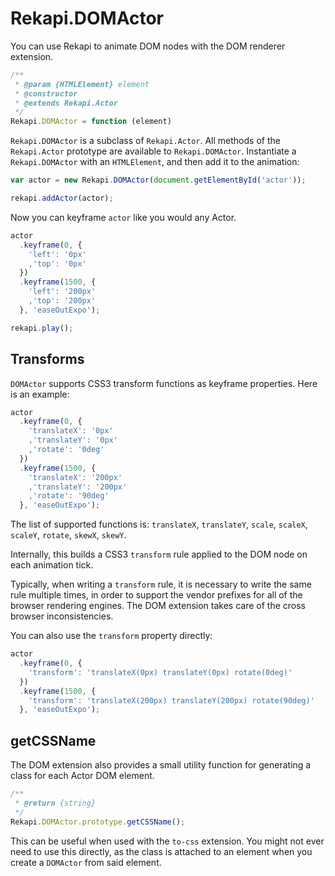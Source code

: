 # Rekapi.DOMActor

You can use Rekapi to animate DOM nodes with the DOM renderer extension.

````javascript
/**
 * @param {HTMLElement} element
 * @constructor
 * @extends Rekapi.Actor
 */
Rekapi.DOMActor = function (element)
````

`Rekapi.DOMActor` is a subclass of `Rekapi.Actor`.  All methods of the
`Rekapi.Actor` prototype are available to `Rekapi.DOMActor`.  Instantiate a
`Rekapi.DOMActor` with an `HTMLElement`, and then add it to the animation:

````javascript
var actor = new Rekapi.DOMActor(document.getElementById('actor'));

rekapi.addActor(actor);
````

Now you can keyframe `actor` like you would any Actor.

````javascript
actor
  .keyframe(0, {
    'left': '0px'
    ,'top': '0px'
  })
  .keyframe(1500, {
    'left': '200px'
    ,'top': '200px'
  }, 'easeOutExpo');

rekapi.play();
````

## Transforms

`DOMActor` supports CSS3 transform functions as keyframe properties. Here is an
example:

````javascript
actor
  .keyframe(0, {
    'translateX': '0px'
    ,'translateY': '0px'
    ,'rotate': '0deg'
  })
  .keyframe(1500, {
    'translateX': '200px'
    ,'translateY': '200px'
    ,'rotate': '90deg'
  }, 'easeOutExpo');
````

The list of supported functions is: `translateX`, `translateY`, `scale`,
`scaleX`, `scaleY`, `rotate`, `skewX`, `skewY`.

Internally, this builds a CSS3 `transform` rule applied to the DOM node on each
animation tick.

Typically, when writing a `transform` rule, it is necessary to write the same
rule multiple times, in order to support the vendor prefixes for all of the
browser rendering engines. The DOM extension takes care of the cross browser
inconsistencies.

You can also use the `transform` property directly:

````javascript
actor
  .keyframe(0, {
    'transform': 'translateX(0px) translateY(0px) rotate(0deg)'
  })
  .keyframe(1500, {
    'transform': 'translateX(200px) translateY(200px) rotate(90deg)'
  }, 'easeOutExpo');
````

## getCSSName

The DOM extension also provides a small utility function for generating a class
for each Actor DOM element.

````javascript
/**
 * @return {string}
 */
Rekapi.DOMActor.prototype.getCSSName();
````

This can be useful when used with the `to-css` extension.  You might not ever
need to use this directly, as the class is attached to an element when you
create a `DOMActor` from said element.
